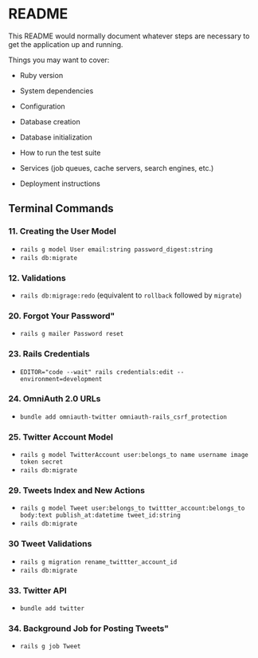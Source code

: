 # README

This README would normally document whatever steps are necessary to get the
application up and running.

Things you may want to cover:

* Ruby version

* System dependencies

* Configuration

* Database creation

* Database initialization

* How to run the test suite

* Services (job queues, cache servers, search engines, etc.)

* Deployment instructions

## Terminal Commands

### 11. Creating the User Model

* `rails g model User email:string password_digest:string`
* `rails db:migrate`

### 12. Validations

* `rails db:migrage:redo` (equivalent to `rollback` followed by `migrate`)

### 20. Forgot Your Password"

* `rails g mailer Password reset`

### 23. Rails Credentials

* `EDITOR="code --wait" rails credentials:edit --environment=development`

### 24. OmniAuth 2.0 URLs

* `bundle add omniauth-twitter omniauth-rails_csrf_protection`

### 25. Twitter Account Model

* `rails g model TwitterAccount user:belongs_to name username image token secret`
* `rails db:migrate`

### 29. Tweets Index and New Actions

* `rails g model Tweet user:belongs_to twittter_account:belongs_to body:text publish_at:datetime tweet_id:string`
* `rails db:migrate`

### 30 Tweet Validations

* `rails g migration rename_twittter_account_id`
* `rails db:migrate`

### 33. Twitter API

* `bundle add twitter`

### 34. Background Job for Posting Tweets"

* `rails g job Tweet`
